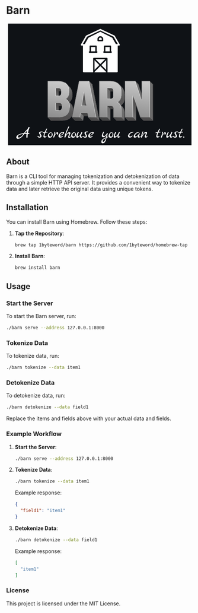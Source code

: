 # Barn

<p align="center">
  <img src="barn.png" alt="Barn Logo" />
</p>

## About

Barn is a CLI tool for managing tokenization and detokenization of data through a simple HTTP API server. It provides a convenient way to tokenize data and later retrieve the original data using unique tokens.

## Installation

You can install Barn using Homebrew. Follow these steps:

1. **Tap the Repository**:
    ```sh
    brew tap 1byteword/barn https://github.com/1byteword/homebrew-tap
    ```

2. **Install Barn**:
    ```sh
    brew install barn
    ```

## Usage

### Start the Server

To start the Barn server, run:
```sh
./barn serve --address 127.0.0.1:8000
```

### Tokenize Data

To tokenize data, run:
```sh
./barn tokenize --data item1
```
### Detokenize Data

To detokenize data, run:
```sh
./barn detokenize --data field1
```
Replace the items and fields above with your actual data and fields.

### Example Workflow

1. **Start the Server**:
    ```sh
    ./barn serve --address 127.0.0.1:8000
    ```

2. **Tokenize Data**:
    ```sh
    ./barn tokenize --data item1
    ```

    Example response:
    ```json
    {
      "field1": "item1"
    }
    ```

3. **Detokenize Data**:
    ```sh
    ./barn detokenize --data field1
    ```

    Example response:
    ```json
    [
      "item1"
    ]
    ```


### License
This project is licensed under the MIT License.